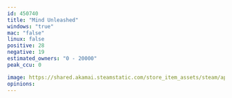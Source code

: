 ```yaml
---
id: 450740
title: "Mind Unleashed"
windows: "true"
mac: "false"
linux: false
positive: 28
negative: 19
estimated_owners: "0 - 20000"
peak_ccu: 0

image: https://shared.akamai.steamstatic.com/store_item_assets/steam/apps/450740/header.jpg?t=1526916924
opinions:
---
```

